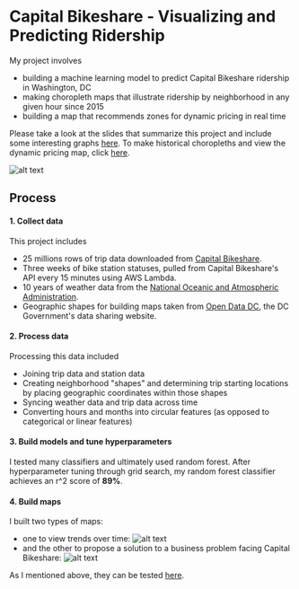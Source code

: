 # Capital Bikeshare - Visualizing and Predicting Ridership

My project involves 
* building a machine learning model to predict Capital Bikeshare ridership in Washington, DC
* making choropleth maps that illustrate ridership by neighborhood in any given hour since 2015
* building a map that recommends zones for dynamic pricing in real time

Please take a look at the slides that summarize this project and include some interesting graphs [here](https://github.com/josephimathias/Cap_Bikeshare_Project/blob/master/slides.pdf). To make historical choropleths and view the dynamic pricing map, click [here](https://obscure-garden-58632.herokuapp.com).

![alt text](https://github.com/josephimathias/Cap_Bikeshare_Project/blob/master/images/model_gif.gif)

## Process

#### 1. Collect data

This project includes
* 25 millions rows of trip data downloaded from [Capital Bikeshare](https://www.capitalbikeshare.com/system-data).
* Three weeks of bike station statuses, pulled from Capital Bikeshare's API every 15 minutes using AWS Lambda.
* 10 years of weather data from the [National Oceanic and Atmospheric Administration](https://www.noaa.gov).
* Geographic shapes for building maps taken from [Open Data DC](https://opendata.dc.gov), the DC Government's data sharing website. 

#### 2. Process data

Processing this data included
* Joining trip data and station data
* Creating neighborhood "shapes" and determining trip starting locations by placing geographic coordinates within those shapes
* Syncing weather data and trip data across time
* Converting hours and months into circular features (as opposed to categorical or linear features)

#### 3. Build models and tune hyperparameters

I tested many classifiers and ultimately used random forest. After hyperparameter tuning through grid search, my random forest classifier achieves an r^2 score of **89%**.

#### 4. Build maps

I built two types of maps:
* one to view trends over time: 
![alt text](https://github.com/josephimathias/Cap_Bikeshare_Project/blob/master/images/historical_maps_gif.gif)
* and the other to propose a solution to a business problem facing Capital Bikeshare:
![alt text](https://github.com/josephimathias/Cap_Bikeshare_Project/blob/master/images/dynamic_pricing_gif.gif)

As I mentioned above, they can be tested [here](https://obscure-garden-58632.herokuapp.com). 
